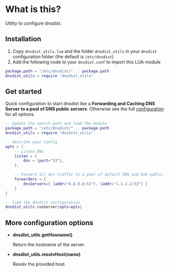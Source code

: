 # What is this?

Utility to configure dnsdist.

## Installation

1. Copy `dnsdist_utils.lua` and the folder `dnsdist_utils` in your `dnsdist` configuration folder (the default is `/etc/dnsdist`)
4. Add the following code to your `dnsdist.conf` to import this LUA module

```lua
package.path = "/etc/dnsdist/" .. package.path
dnsdist_utils = require "dnsdist_utils"
```
## Get started

Quick configuration to start dnsdist like a **Forwarding and Caching DNS Server to a pool of DNS public servers**.
Otherwise see the full [configuration](./dnsdist.conf) for all options.

```lua
-- Update the search path and load the module
package.path = "/etc/dnsdist/" .. package.path
dnsdist_utils = require "dnsdist_utils"

-- describe your config
opts = {
    -- Listen DNS
    listen = {
        dns = {port="53"},
    },

    -- Forward all dns traffic to a pool of default DNS and DoH public resolvers
    forwarders = {
        dnsServers={ {addr="8.8.8.8:53"}, {addr="1.1.1.1:53"} }
    }
}

-- load the dnsdist configuration
dnsdist_utils.runServer{opts=opts}
```

## More configuration options

* **dnsdist_utils.getHosname()**

    Return the hostname of the server.

* **dnsdist_utils.resolvHost(name)**

    Resolv the provided host.
